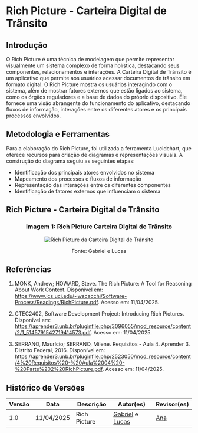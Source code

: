 # Rich Picture - Carteira Digital de Trânsito

## Introdução

O Rich Picture é uma técnica de modelagem que permite representar visualmente um sistema complexo de forma holística, destacando seus componentes, relacionamentos e interações. A Carteira Digital de Trânsito é um aplicativo que permite aos usuários acessar documentos de trânsito em formato digital. O Rich Picture mostra os usuários interagindo com o sistema, além de mostrar fatores externos que estão ligados ao sistema, como os órgãos reguladores e a base de dados do próprio dispositivo. Ele fornece uma visão abrangente do funcionamento do aplicativo, destacando fluxos de informação, interações entre os diferentes atores e os principais processos envolvidos.

## Metodologia e Ferramentas

Para a elaboração do Rich Picture, foi utilizada a ferramenta Lucidchart, que oferece recursos para criação de diagramas e representações visuais. A construção do diagrama seguiu as seguintes etapas:
- Identificação dos principais atores envolvidos no sistema
- Mapeamento dos processos e fluxos de informação
- Representação das interações entre os diferentes componentes
- Identificação de fatores externos que influenciam o sistema

## Rich Picture - Carteira Digital de Trânsito

<div align="center">
  <h3>Imagem 1: Rich Picture Carteira Digital de Trânsito</h3>
  <img src="https://uploaddeimagens.com.br/images/004/891/629/original/Rich_Picture_-_CDT_%281%29_page-0001.jpg?1744556007" alt="Rich Picture da Carteira Digital de Trânsito" style="max-width:100%; height:auto;"/>
  <p>Fonte: Gabriel e Lucas</p>
</div>

## Referências

1. MONK, Andrew; HOWARD, Steve. The Rich Picture: A Tool for Reasoning About Work Context. Disponível em: <https://www.ics.uci.edu/~wscacchi/Software-Process/Readings/RichPicture.pdf>. Acesso em: 11/04/2025.

2. CTEC2402, Software Development Project: Introducing Rich Pictures. Disponível em: <https://aprender3.unb.br/pluginfile.php/3096055/mod_resource/content/2/1_5145791542719414573.pdf>. Acesso em: 11/04/2025.

3. SERRANO, Maurício; SERRANO, Milene. Requisitos - Aula 4. Aprender 3. Distrito Federal, 2016. Disponível em: <https://aprender3.unb.br/pluginfile.php/2523050/mod_resource/content/4%20Requisitos%20-%20Aula%2004%20-%20Parte%202%20RichPicture.pdf>. Acesso em: 11/04/2025.

## Histórico de Versões

| Versão | Data | Descrição | Autor(es) | Revisor(es) |
|--------|------|-----------|-----------|-------------|
| 1.0 | 11/04/2025 | Rich Picture | [Gabriel](https://github.com/BrzGab) e [Lucas](https://github.com/lucasarruda9) | [Ana](https://github.com/navicg) |